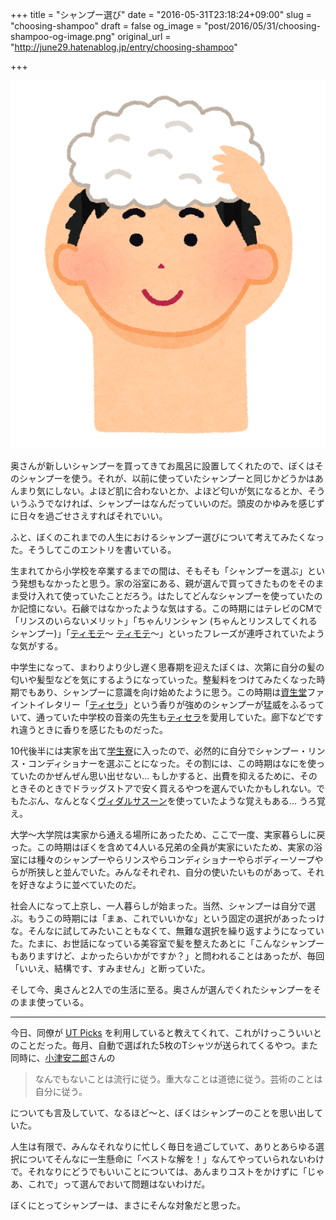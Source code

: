 +++
title = "シャンプー選び"
date = "2016-05-31T23:18:24+09:00"
slug = "choosing-shampoo"
draft = false
og_image = "post/2016/05/31/choosing-shampoo-og-image.png"
original_url = "http://june29.hatenablog.jp/entry/choosing-shampoo"

+++

<p><span itemscope itemtype="http://schema.org/Photograph"><img src="/post/2016/05/31/choosing-shampoo-20160531125133.png" alt="f:id:june29:20160531125133p:plain" title="f:id:june29:20160531125133p:plain" class="hatena-fotolife" itemprop="image"></span></p>

<p>奥さんが新しいシャンプーを買ってきてお風呂に設置してくれたので、ぼくはそのシャンプーを使う。それが、以前に使っていたシャンプーと同じかどうかはあんまり気にしない。よほど肌に合わないとか、よほど匂いが気になるとか、そういうふうでなければ、シャンプーはなんだっていいのだ。頭皮のかゆみを感じずに日々を過ごせさえすればそれでいい。</p>

<p>ふと、ぼくのこれまでの人生におけるシャンプー選びについて考えてみたくなった。そうしてこのエントリを書いている。</p>

<p>生まれてから小学校を卒業するまでの間は、そもそも「シャンプーを選ぶ」という発想もなかったと思う。家の浴室にある、親が選んで買ってきたものをそのまま受け入れて使っていたことだろう。はたしてどんなシャンプーを使っていたのか記憶にない。石鹸ではなかったような気はする。この時期にはテレビのCMで「リンスのいらないメリット」「ちゃんリンシャン (ちゃんとリンスしてくれるシャンプー)」「<a class="keyword" href="http://d.hatena.ne.jp/keyword/%A5%C6%A5%A3%A5%E2%A5%C6">ティモテ</a>〜 <a class="keyword" href="http://d.hatena.ne.jp/keyword/%A5%C6%A5%A3%A5%E2%A5%C6">ティモテ</a>〜」といったフレーズが連呼されていたような気がする。</p>

<p>中学生になって、まわりより少し遅く思春期を迎えたぼくは、次第に自分の髪の匂いや髪型などを気にするようになっていった。整髪料をつけてみたくなった時期でもあり、シャンプーに意識を向け始めたように思う。この時期は<a class="keyword" href="http://d.hatena.ne.jp/keyword/%BB%F1%C0%B8%C6%B2">資生堂</a>ファイントイレタリー「<a class="keyword" href="http://d.hatena.ne.jp/keyword/%A5%C6%A5%A3%A5%BB%A5%E9">ティセラ</a>」という香りが強めのシャンプーが猛威をふるっていて、通っていた中学校の音楽の先生も<a class="keyword" href="http://d.hatena.ne.jp/keyword/%A5%C6%A5%A3%A5%BB%A5%E9">ティセラ</a>を愛用していた。廊下などですれ違うときに香りを感じたものだった。</p>

<p>10代後半には実家を出て<a class="keyword" href="http://d.hatena.ne.jp/keyword/%B3%D8%C0%B8%CE%C0">学生寮</a>に入ったので、必然的に自分でシャンプー・リンス・コンディショナーを選ぶことになった。その割には、この時期はなにを使っていたのかぜんぜん思い出せない… もしかすると、出費を抑えるために、そのときそのときでドラッグストアで安く買えるやつを選んでいたかもしれない。でもたぶん、なんとなく<a class="keyword" href="http://d.hatena.ne.jp/keyword/%A5%F4%A5%A3%A5%C0%A5%EB%A5%B5%A5%B9%A1%BC%A5%F3">ヴィダルサスーン</a>を使っていたような覚えもある… うろ覚え。</p>

<p>大学〜大学院は実家から通える場所にあったため、ここで一度、実家暮らしに戻った。この時期はぼくを含めて4人いる兄弟の全員が実家にいたため、実家の浴室には種々のシャンプーやらリンスやらコンディショナーやらボディーソープやらが所狭しと並んでいた。みんなそれぞれ、自分の使いたいものがあって、それを好きなように並べていたのだ。</p>

<p>社会人になって上京し、一人暮らしが始まった。当然、シャンプーは自分で選ぶ。もうこの時期には「まぁ、これでいいかな」という固定の選択があったっけな。そんなに試してみたいこともなくて、無難な選択を繰り返すようになっていた。たまに、お世話になっている美容室で髪を整えたあとに「こんなシャンプーもありますけど、よかったらいかがですか？」と問われることはあったが、毎回「いいえ、結構です、すみません」と断っていた。</p>

<p>そして今、奥さんと2人での生活に至る。奥さんが選んでくれたシャンプーをそのまま使っている。</p>

<hr>

<p>今日、同僚が <a href="http://www.uniqlo.com/jp/store/feature/uq/ut-picks/about/">UT Picks</a> を利用していると教えてくれて、これがけっこういいとのことだった。毎月、自動で選ばれた5枚のTシャツが送られてくるやつ。また同時に、<a class="keyword" href="http://d.hatena.ne.jp/keyword/%BE%AE%C4%C5%B0%C2%C6%F3%CF%BA">小津安二郎</a>さんの</p>

<blockquote>なんでもないことは流行に従う。重大なことは道徳に従う。芸術のことは自分に従う。</blockquote>


<p>についても言及していて、なるほど〜と、ぼくはシャンプーのことを思い出していた。</p>

<p>人生は有限で、みんなそれなりに忙しく毎日を過ごしていて、ありとあらゆる選択についてそんなに一生懸命に「ベストな解を！」なんてやっていられないわけで。それなりにどうでもいいことについては、あんまりコストをかけずに「じゃあ、これで」って選んでおいて問題はないわけだ。</p>

<p>ぼくにとってシャンプーは、まさにそんな対象だと思った。</p>